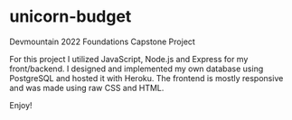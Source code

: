# unicorn-budget
Devmountain 2022 Foundations Capstone Project

For this project I utilized JavaScript, Node.js and Express for my front/backend. 
I designed and implemented my own database using PostgreSQL and hosted it with Heroku. 
The frontend is mostly responsive and was made using raw CSS and HTML. 

Enjoy!
